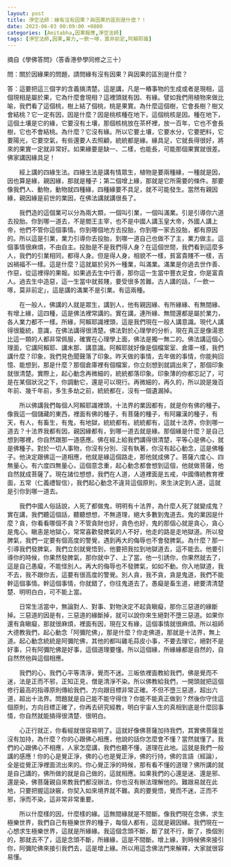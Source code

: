 ```yaml
---
layout: post
title: 淨空法師：緣有沒有因果？與因果的區別是什麼？！
date: 2023-06-03 00:09:00 +0800
categories: [Amitabha,因果報應,淨空法師]
tags: [淨空法師,因果,業力,一飲一啄，莫非前定,阿賴耶識]
---
```


摘自《學佛答問》（答香港參學同修之三十）        

問：關於因緣果的問題，請問緣有沒有因果？與因果的區別是什麼？        

答：這要把這三個字的含義搞清楚。這是講，凡是一樁事物的生成或者是現相，這個現相是屬於果，它為什麼會現相？這裡頭就有因、有緣。譬如我們用植物來做比喻，我們看了這個桃，樹上結了個桃，桃是果實。為什麼這個樹，它會長樹？樹又會結桃？它一定有因，因是什麼？因是桃核種在地下，這個桃核是因。種在地下，這個土壤是它的緣，它要沒有土壤，那個核桃放在茶杯裡，放一百年，它也不會長樹，它也不會結桃。為什麼？它沒有緣。所以它要土壤，它要水分，它要肥料，它要陽光，它要空氣，有些還要人去照顧，統統都是緣。緣具足，它就長得很好，將來的果實一定就非常好。如果緣要是缺一、二樣，也能長，可能那個果實就很差。佛家講因緣具足！        

　　經上講的四緣生法。四緣生法是講有情眾生，植物是要兩種緣，一種就是因，因也算是緣，親因緣，那就是種子；第二個增上緣，那就是它所需要的條件。那要像我們人、動物，動物就四種緣，四種緣要不具足，就不可能發生。當然有親因緣，親因緣是前世的業因，在佛法講就講很長了。      

　　我們造的這個業可以分為兩大類，一個叫引業，一個叫滿業。引是引導你六道去投胎。你到哪一道去，不是閻王主宰，也不是中國人講玉皇大帝，外國人講上帝，他們不管你這個事情。你到哪個地方去投胎，你到哪一家去投胎，都有原因的。所以這是引業，業力引導你去投胎，到哪一道自己也做不了主，業力做主。這個事情很麻煩，不由自主。投胎是不是我們得人身？在這個世間，我們看到這麼多人，我們的引業相同，都得人身。但是得人身，相貌不一樣，貧富貴賤不一樣，吉凶禍福不一樣。這是什麼？這就屬於另外一種業，叫滿業。滿業是你過去世作善、作惡，從這裡得的果報。如果過去生中行善，那你這一生當中豐衣足食，你是富貴人。過去生中造惡，這一生當中就貧賤，要受很多苦難。古人講的話，「一飲一啄，莫非前定」，這是講的滿業不是引業。有這兩種。      

　　在一般人，佛講的人就是眾生，講到人，他有親因緣、有所緣緣、有無間緣、有增上緣，這四種，這是佛法裡常講的。實在講，連所緣、無間還都是屬於業力，各人業力都不一樣。所緣，阿賴耶識裡頭，這是我們現在一般人講意識。現代人講得很籠統，意識，在佛法講得很清楚。佛法對於心理學的分析，現在真正是像湯恩比這一類的人都非常佩服，確實在心理學上面，佛法是獨一無二的。佛法講這個心理面，它講阿賴耶、講末那、講意識。阿賴耶就好像是個檔案室、倉庫一樣，我們講什麼？印象，我們見色聞聲落了印象。昨天做的事情，去年做的事情，你能夠回憶、能想到，那是什麼？那個倉庫裡有個檔案，你立刻想到就調出來了，那個印象就很清楚。實際上，起心動念再微細的，統統都落印象。印象薄的你都忘記了，可是在某個狀況之下，你調動它，還是可以現行。再微細的，再久的，所以說是幾百年前、幾千年前，多生多劫之前，統統都在，沒有一個遺漏掉。        

　　所以佛講我們每個人阿賴耶識裡頭，十法界的業因都有，就是你有佛的種子。像我這一個儲藏的東西，裡面有佛的種子，有菩薩的種子，有阿羅漢的種子，有天，有人，有畜生，有鬼，有地獄，統統都有。統統都有，這就十法界，你到哪一道去？十法界我都有因，親因緣都有，到哪一道去就是緣。那個緣是什麼？是自己想到哪裡，你自然跟那一道感應。佛在經上給我們講得很清楚，平等心是佛心，就是佛種子。對於一切人事物，你沒有分別、沒有執著，你沒有起心動念，這是佛種子。他決定跟佛這一道相應，他就是緣這個路走，那他就成佛了。菩薩六度心、四無量心。有六度四無量心，這個意念重，起心動念都會想到這個，他就做菩薩，他自然就成菩薩了。現在諸位想想，我們在人道，人道裡面是五戒，中國傳統教育裡面，五常（仁義禮智信），我們起心動念不違背這個原則，來生決定到人道，這就是引你到哪一道去。        

　　我們中國人俗話說，人死了都做鬼，明明有十法界，為什麼人死了就變成鬼？實在講，我們聽這個話，聽聽想想，不無道理，絕大多數到鬼道去。鬼的業因是什麼？貪，你看看哪個不貪？不管貪財也好，貪色也好，鬼的那個心就是貪心，貪心是鬼心。瞋恚是地獄心，常常喜歡發脾氣的人不好，他走的路是走地獄道。所以發脾氣，我們一定要有個高度的警覺，遇到再大的侮辱也不會發脾氣。為什麼？那一引導我們發脾氣，我們立刻就覺悟到，他要把我拉到地獄道去，這不能去。他要引導你的時候，你果然發脾氣，那你就中了、上了當。他一引誘你，你果然就去了，這是自己愚癡，不能怪別人。再大的侮辱也不發脾氣，如如不動。你入地獄道，我不去，我不跟你去，這要有很高度的警覺。別人貪，我不貪，貪是鬼道，我們不能幹這個事情。幹這個事情，你就錯了，你往鬼道去了。愚癡是畜生道，總要清清楚楚、明明白白，可不能上當。      

　　日常生活當中，無論對人、對事、對物決定不起貪瞋癡，那你三惡道的緣斷掉。三惡道的因是有，三惡道的緣斷掉，就可以說你來生絕對不墮三惡道。如果你還有貪瞋癡，那就很麻煩，裡面有因，現在又有緣，這個事情就很麻煩。所以祖師大德教我們，起心動念「阿彌陀佛」，那是什麼？你走佛道，那就是十法界，無上道。起心動念統統是阿彌陀佛，其他的都叫雞毛蒜皮小事，不要去理它，絕對不是好事，只有阿彌陀佛是好事，這個道理要懂。所以這個緣，所緣緣都是自然的，自自然然他與這個相應。      

　　我們的心，我們心平等清淨，覺而不迷。三皈依裡面教給我們，佛是覺而不迷，法是正而不邪，正知正見，僧是清淨不染。所以佛教給我們，一開頭就把這個修行最高的指導原則傳給我們，方向跟目標非常正確。不但不墮三惡道，超出六道，超出十法界。問題就是自己能不能守得住？你能不能真正做到？然後你守住這個原則，方向目標正確了，你再去研究經教，明白宇宙人生的真相到底是什麼回事情，你自然就能搞得很清楚、很明白。      

　　心正行就正，你看經就很容易明了。這就好像佛菩薩加持我們，其實佛菩薩並沒有加持，為什麼？你的心跟佛心相應，他說的話你怎麼會不懂？當然就懂了。我們的心跟佛心不相應，人家怎麼講，我們也聽不懂，道理在此地。這就是我們一般講的感應！你的心是覺正淨，佛的心也是覺正淨，佛的行持，佛的言語（經論），全是從覺正淨裡面流出來的。你心覺正淨的時候，那有看不懂的道理？佛所講的就是自己講的，佛所做的就是自己做的，這就相應。如果我們的心還是迷、還是邪、還是染，佛菩薩親自來教我們都沒辦法，你也沒有辦法理解他的。難跟易就在此地，只要把握這訣竅，你契入如來境界就不難。真的要覺悟，覺而不迷，正而不邪，淨而不染，這非常非常重要。      

　　所以什麼樣的因，什麼樣的緣。這無間緣就是不間斷。像我們現在念佛，求生極樂世界，我們自己有極樂世界的種子，每個人都有，這就是親因緣。我們現在一心想求生極樂世界，這就是所緣緣。我這個念頭不斷，斷了就不行，斷了，換個別的，那就去不了，這是念頭不斷，所緣緣，這是不間斷。增上緣，到時候佛來接引你，阿彌陀佛來接引我們去，這是增上緣。所以用這念佛法門來解釋，大家就很容易懂。